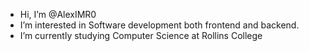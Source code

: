 - Hi, I’m @AlexIMR0
- I’m interested in Software development both frontend and backend.
- I’m currently studying Computer Science at Rollins College 

<!---
AlexIMR0/AlexIMR0 is a ✨ special ✨ repository because its `README.md` (this file) appears on your GitHub profile.
You can click the Preview link to take a look at your changes.
--->

